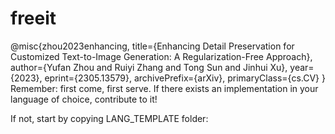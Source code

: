 # freeit
@misc{zhou2023enhancing,
  title={Enhancing Detail Preservation for Customized Text-to-Image Generation: A Regularization-Free Approach}, 
  author={Yufan Zhou and Ruiyi Zhang and Tong Sun and Jinhui Xu},
  year={2023},
  eprint={2305.13579},
  archivePrefix={arXiv},
  primaryClass={cs.CV}
}
Remember: first come, first serve. If there exists an implementation in your language of choice, contribute to it!

If not, start by copying LANG_TEMPLATE folder:
